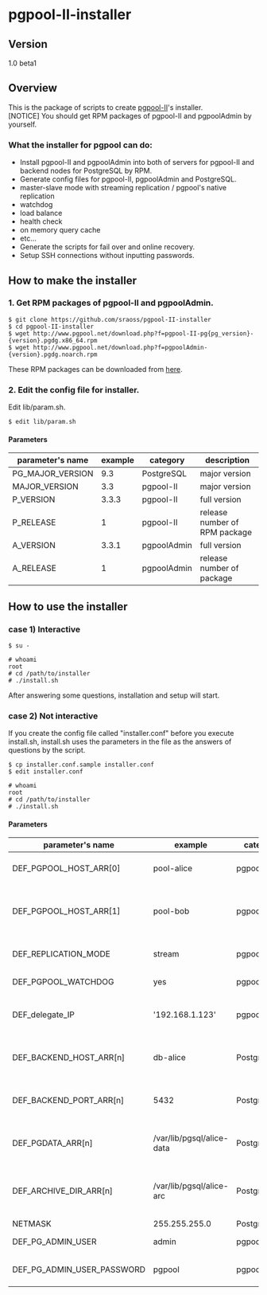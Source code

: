pgpool-II-installer
===================

Version
-------

1.0 beta1

Overview
--------

This is the package of scripts to create [pgpool-II](http://www.pgpool.net)'s installer.  
[NOTICE] You should get RPM packages of pgpool-II and pgpoolAdmin by yourself.

### What the installer for pgpool can do:
* Install pgpool-II and pgpoolAdmin into both of servers for pgpool-II and backend nodes for PostgreSQL by RPM.
* Generate config files for pgpool-II, pgpoolAdmin and PostgreSQL.
 * master-slave mode with streaming replication / pgpool's native replication
 * watchdog
 * load balance
 * health check
 * on memory query cache
 * etc...
* Generate the scripts for fail over and online recovery.
* Setup SSH connections without inputting passwords.


How to make the installer
--------------------------

### 1. Get RPM packages of pgpool-II and pgpoolAdmin.

    $ git clone https://github.com/sraoss/pgpool-II-installer
    $ cd pgpool-II-installer
    $ wget http://www.pgpool.net/download.php?f=pgpool-II-pg{pg_version}-{version}.pgdg.x86_64.rpm
    $ wget http://www.pgpool.net/download.php?f=pgpoolAdmin-{version}.pgdg.noarch.rpm

These RPM packages can be downloaded from [here](http://pgpool.net/mediawiki/index.php/Downloads).

### 2. Edit the config file for installer.

Edit lib/param.sh.

    $ edit lib/param.sh

#### Parameters

| parameter's name | example |  category   | description                     |
|------------------|---------|-------------|---------------------------------|
| PG_MAJOR_VERSION | 9.3     | PostgreSQL  | major version                   |
| MAJOR_VERSION    | 3.3     | pgpool-II   | major version                   |
| P_VERSION        | 3.3.3   | pgpool-II   | full version                    |
| P_RELEASE        | 1       | pgpool-II   | release number of RPM package   |
| A_VERSION        | 3.3.1   | pgpoolAdmin | full version                    |
| A_RELEASE        | 1       | pgpoolAdmin | release number of package       |

How to use the installer
------------------------

### case 1) Interactive

    $ su -

    # whoami
    root
    # cd /path/to/installer
    # ./install.sh

After answering some questions, installation and setup will start.

### case 2) Not interactive

If you create the config file called "installer.conf" before you execute install.sh, install.sh uses the parameters in the file as the answers of questions by the script.

    $ cp installer.conf.sample installer.conf
    $ edit installer.conf

    # whoami
    root
    # cd /path/to/installer
    # ./install.sh

#### Parameters

| parameter's name           | example                   | category    | description                                              |
|----------------------------|---------------------------|-------------|----------------------------------------------------------|
| DEF_PGPOOL_HOST_ARR[0]     | pool-alice                | pgpool-II   | hostname of 1st pgpool server                            |
| DEF_PGPOOL_HOST_ARR[1]     | pool-bob                  | pgpool-II   | hostname of 2nd pgpool server (only when using watchdog) |
| DEF_REPLICATION_MODE       | stream                    | pgpool-II   | pgpool's replication mode                                |
| DEF_PGPOOL_WATCHDOG        | yes                       | pgpool-II   | use watchdog or not                                      |
| DEF_delegate_IP            | '192.168.1.123'           | pgpool-II   | virtual IP address (only when using watchdog)            |
| DEF_BACKEND_HOST_ARR[n]    | db-alice                  | PostgreSQL  | hostname of nth PostgrteSQL server                       |
| DEF_BACKEND_PORT_ARR[n]    | 5432                      | PostgreSQL  | port number of nth PostgreSQL server                     |
| DEF_PGDATA_ARR[n]          | /var/lib/pgsql/alice-data | PostgreSQL  | data directory of nth PostgreSQL server                  |
| DEF_ARCHIVE_DIR_ARR[n]     | /var/lib/pgsql/alice-arc  | PostgreSQL  | archive directory of nth PostgreSQL server               |
| NETMASK                    | 255.255.255.0             | PostgreSQL  | netmask                                                  |
| DEF_PG_ADMIN_USER          | admin                     | pgpoolAdmin | user for pgpoolAdmin                                     |
| DEF_PG_ADMIN_USER_PASSWORD | pgpool                    | pgpoolAdmin | password for pgpoolAdmin's user                          |
